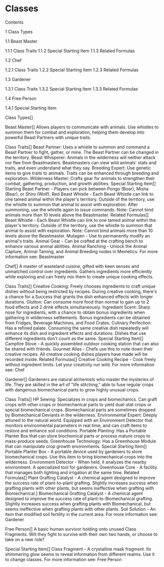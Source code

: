 # Classes

Contents

1 Class Types

1.1 Beast Master

1.1.1 Class Traits
1.1.2 Special Starting Item
1.1.3 Related Formulas


1.2 Chef

1.2.1 Class Traits
1.2.2 Special Starting Item
1.2.3 Related Formulas


1.3 Gardener

1.3.1 Class Traits
1.3.2 Special Starting Item
1.3.3 Related Formulas


1.4 Free Person

1.4.1 Special Starting Item







Class Types[]
 	 	 	 		 			 		 		 		 	 
Beast Master[]
Allows players to communicate with animals. Use whistles to summon them for combat and exploration, helping them develop into powerful Beast Partners with unique traits.

Class Traits[]
Beast Partner: Uses a whistle to summon and command a Beast Partner to fight, gather, or mine. The Beast Partner can be changed in the territory.
Beast Whisperer: Animals in the wilderness will neither attack nor flee from Beastmasters. Beastmasters can view wild animals' stats and traits, and even understand what they say.
Breeding Expert: Use genetic items to give traits to animals. Traits can be enhanced through breeding and exploration.
Wilderness Master: Crafts gear for animals to strengthen their combat, gathering, production, and growth abilities.
Special Starting Item[]
Starting Beast Partner - Players can pick between Pongo (Boar), Misha (Bear), or Shiro (Wolf).
Red Beast Whistle - Each Beast Whistle can link to one tamed animal within the player's territory. Outside of the territory, use the whistle to summon that animal to assist with exploration. After summoning, use the whistle again to issue commands. Note: Cannot bind animals more than 10 levels above the Beastmaster.
Related Formulas[]
Beast Whistle - Each Beast Whistle can link to one tamed animal within the player's territory. Outside of the territory, use the whistle to summon that animal to assist with exploration. Note: Cannot bind animals more than 10 levels above the Beastmaster.
Mutagen - Use to permanently modify an animal's traits.
Animal Gear - Can be crafted at the crafting bench to enhance various animal abilities.
Animal Ranching - Unlock the Animal Capture, Animal Taming, and Animal Breeding nodes in Memetics.
For more information see: Beastmaster


 	 	 	 		 			 		 		 		 	 
Chef[]
A master of wasteland cuisine, gifted with keen senses and unmatched control over ingredients. Gathers ingredients more efficiently while exploring and can freely mix them to create unique cooking effects.

Class Traits[]
Creative Cooking: Freely chooses ingredients to craft unique dishes without being restricted by recipes. During creative cooking, there's a chance for a Success that grants the dish enhanced effects with longer durations.
Glutton: Can consume more food than normal to gain up to 2 food effects and 2 drink effects simultaneously.
Ingredient Scent: Sharp nose for ingredients, with a chance to obtain bonus ingredients when gathering in wilderness settlements. Bonus ingredients can be obtained from Fridges, Beverage Machines, and Food Crates.
Culinary Perfection: Has a refined palate. Consuming the same creative dish repeatedly will enhance its dish and ingredient effects and durations. Dishes that use different ingredients don't count as the same.
Special Starting Item[]
Campfire Stove - A quickly assembled outdoor cooking station that can also be shared with friends.
Gourmet Atlas - Chefs use this to note down their creative recipes. All creative cooking dishes players have made will be recorded inside.
Related Formulas[]
Creative Cooking Recipe - Cook freely without ingredient limits. Let your creativity run wild.
For more information see: Chef


 	 	 	 		 			 		 		 		 	 
Gardener[]
Gardeners are natural alchemists who master the mysteries of life. They are skilled in the art of "life stitching," able to fuse regular crops with dangerous biomechanical parts to grow highly unusual crops.

Class Traits[]
HP Sewing: Specializes in crops and biomechanics. Can graft crops with other crops or biomechanical parts to yield dual-stat crops or special biomechanical crops. Biomechanical parts are sometimes dropped by Biomechanical Deviants in the wilderness.
Environmental Expert: Deeply attuned to the natural world. Equipped with an Environment Detector that monitors environmental parameters in real time, and can craft items to restore and enhance soil conditions.
Portable Planting: Has a Portable Planter Box that can store biochemical parts or process mature crops to mass-produce seeds.
Greenhouse Technology: Has a Greenhouse Module that can manipulate crop growth environments.
Special Starting Item[]
Portable Planter Box - A portable device used by gardeners to store biomechanical crops. Use this item to bring biomechanical crops into the wilderness.
Environment Detector - When held, it analyzes the nearby environment. A specialized tool for gardeners.
Greenhouse Core - A facility that manages both lighting and irrigation at the same time.
Related Formulas[]
Plant Grafting Catalyst - A chemical agent designed to improve the success rate of plant-to-plant grafting. Slightly increases success when grafting plants with other plants, but seems ineffective when grafting with Biomechanical.]
Biomechanical Grafting Catalyst - A chemical agent designed to improve the success rate of plant-to-Biomechanical grafting. Slightly increases success when grafting plants with Biomechanical, but seems ineffective when grafting plants with other plants.
Soil Solution - An item that modified soil fertility in the current area.
For more information see: Gardener


 	 	 	 		 			 		 		 		 	 
Free Person[]
A basic human survivor holding onto unused Class Fragments. Will they fight to survive with their own two hands, or choose to take on a new role?

Special Starting Item[]
Class Fragment - A crystalline mask fragment. Its shimmering glow seems to reveal information from different realms. Use it to change classes.
For more information see: Free Person
